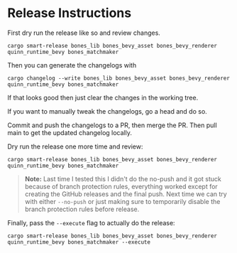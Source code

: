 # Release Instructions

First dry run the release like so and review changes.

    cargo smart-release bones_lib bones_bevy_asset bones_bevy_renderer quinn_runtime_bevy bones_matchmaker

Then you can generate the changelogs with

    cargo changelog --write bones_lib bones_bevy_asset bones_bevy_renderer quinn_runtime_bevy bones_matchmaker

If that looks good then just clear the changes in the working tree.

If you want to manually tweak the changelogs, go a head and do so.

Commit and push the changelogs to a PR, then merge the PR. Then pull main to get the updated changelog locally.

Dry run the release one more time and review:

    cargo smart-release bones_lib bones_bevy_asset bones_bevy_renderer quinn_runtime_bevy bones_matchmaker

> **Note:** Last time I tested this I didn't do the no-push and it got stuck because of branch protection rules, everything worked except for creating the GitHub releases and the final push. Next time we can try with either `--no-push` or just making sure to temporarily disable the branch protection rules before release.

Finally, pass the `--execute` flag to actually do the release:

    cargo smart-release bones_lib bones_bevy_asset bones_bevy_renderer quinn_runtime_bevy bones_matchmaker --execute
